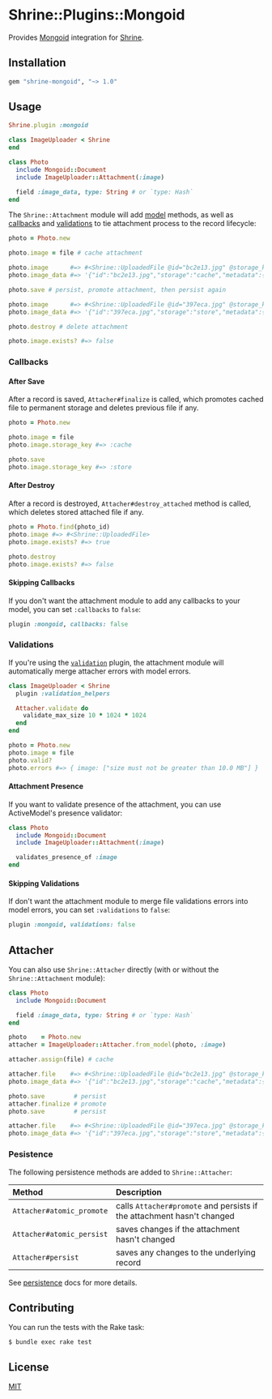 # Shrine::Plugins::Mongoid

Provides [Mongoid] integration for [Shrine].

## Installation

```ruby
gem "shrine-mongoid", "~> 1.0"
```

## Usage

```rb
Shrine.plugin :mongoid
```
```rb
class ImageUploader < Shrine
end
```
```rb
class Photo
  include Mongoid::Document
  include ImageUploader::Attachment(:image)

  field :image_data, type: String # or `type: Hash`
end
```

The `Shrine::Attachment` module will add [model] methods, as well as
[callbacks](#callbacks) and [validations](#validations) to tie attachment
process to the record lifecycle:

```rb
photo = Photo.new

photo.image = file # cache attachment

photo.image      #=> #<Shrine::UploadedFile @id="bc2e13.jpg" @storage_key=:cache ...>
photo.image_data #=> '{"id":"bc2e13.jpg","storage":"cache","metadata":{...}}'

photo.save # persist, promote attachment, then persist again

photo.image      #=> #<Shrine::UploadedFile @id="397eca.jpg" @storage_key=:store ...>
photo.image_data #=> '{"id":"397eca.jpg","storage":"store","metadata":{...}}'

photo.destroy # delete attachment

photo.image.exists? #=> false
```

### Callbacks

#### After Save

After a record is saved, `Attacher#finalize` is called, which promotes cached
file to permanent storage and deletes previous file if any.

```rb
photo = Photo.new

photo.image = file
photo.image.storage_key #=> :cache

photo.save
photo.image.storage_key #=> :store
```

#### After Destroy

After a record is destroyed, `Attacher#destroy_attached` method is called,
which deletes stored attached file if any.

```rb
photo = Photo.find(photo_id)
photo.image #=> #<Shrine::UploadedFile>
photo.image.exists? #=> true

photo.destroy
photo.image.exists? #=> false
```

#### Skipping Callbacks

If you don't want the attachment module to add any callbacks to your model, you
can set `:callbacks` to `false`:

```rb
plugin :mongoid, callbacks: false
```

### Validations

If you're using the [`validation`][validation] plugin, the attachment module
will automatically merge attacher errors with model errors.

```rb
class ImageUploader < Shrine
  plugin :validation_helpers

  Attacher.validate do
    validate_max_size 10 * 1024 * 1024
  end
end
```
```rb
photo = Photo.new
photo.image = file
photo.valid?
photo.errors #=> { image: ["size must not be greater than 10.0 MB"] }
```

#### Attachment Presence

If you want to validate presence of the attachment, you can use ActiveModel's
presence validator:

```rb
class Photo
  include Mongoid::Document
  include ImageUploader::Attachment(:image)

  validates_presence_of :image
end
```

#### Skipping Validations

If don't want the attachment module to merge file validations errors into
model errors, you can set `:validations` to `false`:

```rb
plugin :mongoid, validations: false
```

## Attacher

You can also use `Shrine::Attacher` directly (with or without the
`Shrine::Attachment` module):

```rb
class Photo
  include Mongoid::Document

  field :image_data, type: String # or `type: Hash`
end
```
```rb
photo    = Photo.new
attacher = ImageUploader::Attacher.from_model(photo, :image)

attacher.assign(file) # cache

attacher.file    #=> #<Shrine::UploadedFile @id="bc2e13.jpg" @storage_key=:cache ...>
photo.image_data #=> '{"id":"bc2e13.jpg","storage":"cache","metadata":{...}}'

photo.save        # persist
attacher.finalize # promote
photo.save        # persist

attacher.file    #=> #<Shrine::UploadedFile @id="397eca.jpg" @storage_key=:store ...>
photo.image_data #=> '{"id":"397eca.jpg","storage":"store","metadata":{...}}'
```

### Pesistence

The following persistence methods are added to `Shrine::Attacher`:

| Method                    | Description                                                            |
| :-----                    | :----------                                                            |
| `Attacher#atomic_promote` | calls `Attacher#promote` and persists if the attachment hasn't changed |
| `Attacher#atomic_persist` | saves changes if the attachment hasn't changed                         |
| `Attacher#persist`        | saves any changes to the underlying record                             |

See [persistence] docs for more details.

## Contributing

You can run the tests with the Rake task:

```
$ bundle exec rake test
```

## License

[MIT](LICENSE.txt)

[Mongoid]: https://github.com/mongodb/mongoid
[Shrine]: https://github.com/shrinerb/shrine
[model]: https://github.com/shrinerb/shrine/blob/master/doc/plugins/model.md#readme
[validation]: https://github.com/shrinerb/shrine/blob/master/doc/plugins/validation.md#readme
[persistence]: https://github.com/shrinerb/shrine/blob/master/doc/plugins/persistence.md#readme
